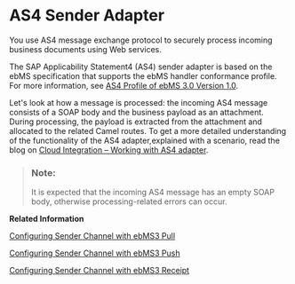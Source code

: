 <!-- loioa448605c3c5545a9970704778cf4236a -->

# AS4 Sender Adapter

You use AS4 message exchange protocol to securely process incoming business documents using Web services.

The SAP Applicability Statement4 \(AS4\) sender adapter is based on the ebMS specification that supports the ebMS handler conformance profile. For more information, see [AS4 Profile of ebMS 3.0 Version 1.0](http://docs.oasis-open.org/ebxml-msg/ebms/v3.0/profiles/200707/csd03/AS4-profile-csd03.html).

Let's look at how a message is processed: the incoming AS4 message consists of a SOAP body and the business payload as an attachment. During processing, the payload is extracted from the attachment and allocated to the related Camel routes. To get a more detailed understanding of the functionality of the AS4 adapter,explained with a scenario, read the blog on [Cloud Integration – Working with AS4 adapter](https://blogs.sap.com/2019/02/12/cloud-integration-working-with-as4-adapter/).

> ### Note:  
> It is expected that the incoming AS4 message has an empty SOAP body, otherwise processing-related errors can occur.

**Related Information**  


[Configuring Sender Channel with ebMS3 Pull](configuring-sender-channel-with-ebms3-pull-4f5ddb3.md "Configure the sender channel with the AS4 adapter with ebMS3 Pull as a sending Message Service Handler (MSH).")

[Configuring Sender Channel with ebMS3 Push](configuring-sender-channel-with-ebms3-push-3dc3907.md "Allows you configure the sender channel with the AS4 adapter with ebMS3 Push as a receiving Message Service Handler (MSH).")

[Configuring Sender Channel with ebMS3 Receipt](configuring-sender-channel-with-ebms3-receipt-428ae65.md "Allows the sender channel to transmit the receipt for an incoming push message.")

